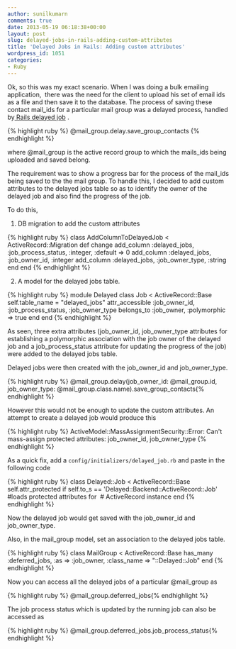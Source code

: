 ```yaml
---
author: sunilkumarn
comments: true
date: 2013-05-19 06:18:38+00:00
layout: post
slug: delayed-jobs-in-rails-adding-custom-attributes
title: 'Delayed Jobs in Rails: Adding custom attributes'
wordpress_id: 1051
categories:
- Ruby
---
```


Ok, so this was my exact scenario. When I was doing a bulk emailing application,  there was the need for the client to upload his set of email ids as a file and then save it to the database. The process of saving these contact mail_ids for a particular mail group was a delayed process, handled by[ Rails delayed job](https://github.com/collectiveidea/delayed_job) . [
](https://github.com/collectiveidea/delayed_job)

{% highlight ruby %}
@mail_group.delay.save_group_contacts
{% endhighlight %}

where @mail_group is the active record group to which the mails_ids being uploaded and saved belong.

The requirement was to show a progress bar for the process of the mail_ids being saved to the the mail group. To handle this, I decided to add custom attributes to the delayed jobs table so as to identify the owner of the delayed job and also find the progress of the job.

To do this,

1) DB migration to add the custom attributes

{% highlight ruby %}
    class AddColumnToDelayedJob < ActiveRecord::Migration
      def change
        add_column :delayed_jobs, :job_process_status, :integer, :default => 0
        add_column :delayed_jobs, :job_owner_id, :integer
        add_column :delayed_jobs, :job_owner_type, :string
      end
    end
{% endhighlight %}

2) A model for the delayed jobs table.

{% highlight ruby %}
    module Delayed
      class Job < ActiveRecord::Base
        self.table_name = "delayed_jobs"
        attr_accessible :job_owner_id, :job_process_status, :job_owner_type
        belongs_to :job_owner, :polymorphic => true
      end
    end
{% endhighlight %}

As seen, three extra attributes (job_owner_id, job_owner_type attributes for establishing a polymorphic association with the job owner of the delayed job and a job_process_status attribute for updating the progress of the job) were added to the delayed jobs table.

Delayed jobs were then created with the job_owner_id and job_owner_type.

{% highlight ruby %}    @mail_group.delay(job_owner_id: @mail_group.id, job_owner_type: @mail_group.class.name).save_group_contacts{% endhighlight %}

However this would not be enough to update the custom attributes. An attempt to create a delayed job would produce this

{% highlight ruby %}
    ActiveModel::MassAssignmentSecurity::Error:
        Can't mass-assign protected attributes: job_owner_id, job_owner_type
{% endhighlight %}

As a quick fix, add a `config/initializers/delayed_job.rb`
and paste in the following code

{% highlight ruby %}
    class Delayed::Job < ActiveRecord::Base
      self.attr_protected if self.to_s == 'Delayed::Backend::ActiveRecord::Job'   #loads protected attributes for                                                                                        # ActiveRecord instance
    end
{% endhighlight %}

Now the delayed job would get saved with the job_owner_id and job_owner_type.

Also, in the mail_group model, set an association to the delayed jobs table.

{% highlight ruby %}
    class MailGroup < ActiveRecord::Base
      has_many :deferred_jobs, :as => :job_owner, :class_name => "::Delayed::Job"
    end
{% endhighlight %}

Now you can access all the delayed jobs of a particular @mail_group as

{% highlight ruby %}    @mail_group.deferred_jobs{% endhighlight %}

The job process status which is updated by the running job can also be accessed as

{% highlight ruby %}    @mail_group.deferred_jobs.job_process_status{% endhighlight %}
